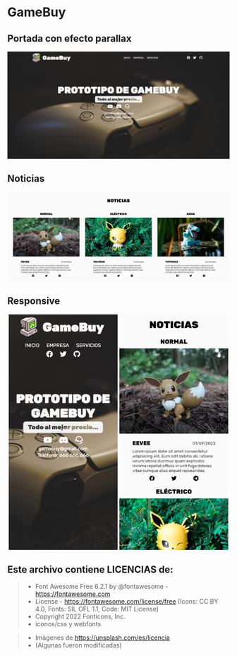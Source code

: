 # GameBuy

## Portada con efecto parallax

<img src="https://github.com/SergiCodeDev/GAMEBUY/blob/main/README/portada.PNG?raw=true" alt="portada">

## Noticias

<img src="https://github.com/SergiCodeDev/GAMEBUY/blob/main/README/noticias.PNG?raw=true" alt="oticias">

## Responsive

<p align="center">
<img src="https://github.com/SergiCodeDev/GAMEBUY/blob/main/README/movil1.png?raw=true" alt="portada" width="49%">
<img src="https://github.com/SergiCodeDev/GAMEBUY/blob/main/README/movil2.png?raw=true" alt="portada" width="49%">
</p>

## Este archivo contiene LICENCIAS de:

> * Font Awesome Free 6.2.1 by @fontawesome - https://fontawesome.com
> * License - https://fontawesome.com/license/free (Icons: CC BY 4.0, Fonts: SIL OFL 1.1, Code: MIT License)
> * Copyright 2022 Fonticons, Inc.
> * iconos/css y webfonts

> * Imágenes de https://unsplash.com/es/licencia
> * (Algunas fueron modificadas)
